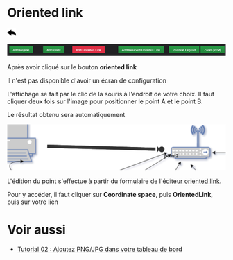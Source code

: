 # Oriented link

[![](../../screenshots/other/Go-back.png)](README.md)

![menu](../../screenshots/panel/oriented-link.jpg)

Après avoir cliqué sur le bouton **oriented link**

Il n'est pas disponible d'avoir un écran de configuration

L'affichage se fait par le clic de la souris à l'endroit de votre choix. Il faut cliquer deux fois sur l'image pour positionner le point A et le point B.

Le résultat obtenu sera automatiquement

![menu](../../screenshots/panel/link.png)

L'édition du point s'effectue à partir du formulaire de l'[éditeur oriented link](../editor/coordinates-space-link.md).

Pour y accéder, il faut cliquer sur **Coordinate space**, puis **OrientedLink**, puis sur votre lien



# Voir aussi

- [Tutorial 02 : Ajoutez PNG/JPG dans votre tableau de bord](../demo/tutorial02.md)
